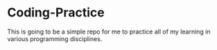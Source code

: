 # Coding-Practice

This is going to be a simple repo for me to practice all of my learning in various programming disciplines.
